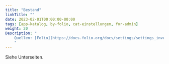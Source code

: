 ```yaml
---
title: "Bestand"
linkTitle: ""
date: 2023-02-01T00:00:00-00:00
tags: [app-katalog, by-folio, cat-einstellungen, for-admin]
weight: 20
Description: "
    Quellen: [Folio](https://docs.folio.org/docs/settings/settings_inventory/settings_inventory/#settings--inventory--instance-note-types) <!-- & [GBV](https://info.gebev.de/display/FOLIOGBVEXTERN/Einstellungen+(Katalog):+Bestand) -->
    "
---
```


Siehe Unterseiten.
